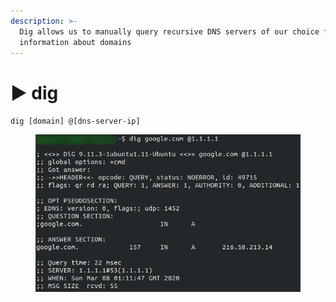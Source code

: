```yaml
---
description: >-
  Dig allows us to manually query recursive DNS servers of our choice for
  information about domains
---
```


# ▶️ dig

`dig [domain] @[dns-server-ip]`&#x20;

<figure><img src="../.gitbook/assets/image (45).png" alt=""><figcaption></figcaption></figure>

